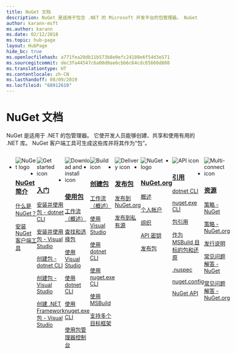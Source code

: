 ```yaml
---
title: NuGet 文档
description: NuGet 是适用于包含 .NET 的 Microsoft 开发平台的包管理器。 NuGet 客户端工具可用于创建和使用包。
author: karann-msft
ms.author: karann
ms.date: 02/12/2018
ms.topic: hub-page
layout: HubPage
hide_bc: true
ms.openlocfilehash: a771fea20db11b573b8e0efc24180e6f54d3e571
ms.sourcegitcommit: dec3fa44547c6a00d0ae6cbb6c64cdc65660d808
ms.translationtype: HT
ms.contentlocale: zh-CN
ms.lasthandoff: 08/09/2019
ms.locfileid: "68912610"
---
```

<div id="main" class="v2">
    <div class="container">
        <h1>NuGet 文档</h1>
        <p>NuGet 是适用于 .NET 的包管理器。 它使开发人员能够创建、共享和使用有用的 .NET 库。 NuGet 客户端工具可生成这些库并将其作为“包”。</p> 

<ul id="index1" class="cardsF panelContent singlePanelContent cols cols4" style="float: left; display: flex!important;">
    <li>
        <div class="cardSize">
            <div class="cardPadding">
                <div class="card">
                    <div class="cardImageOuter">
                        <div class="cardImage">
                            <img src="https://docs.microsoft.com/media/logos/logo_nuget.svg" alt="NuGet logo" />
                        </div>
                    </div>
                    <div class="cardText">
                        <h3><a href="what-is-nuget.md">NuGet 简介</a></h3>
                        <p>
                            <a href="what-is-nuget.md">什么是 NuGet？</a>
                        </p>
                        <p>
                            <a href="install-nuget-client-tools.md">安装 NuGet 客户端工具</a>
                        </p>
                    </div>
                </div>
            </div>
        </div>
    </li>
    <li>
        <div class="cardSize">
            <div class="cardPadding">
                <div class="card">
                    <div class="cardImageOuter">
                        <div class="cardImage">
                            <img src="https://docs.microsoft.com/media/common/i_get-started.svg" alt="Get started icon" />
                        </div>
                    </div>
                    <div class="cardText">
                        <h3><a href="install-nuget-client-tools.md">入门</a></h3>
                        <p>
                            <a href="quickstart/install-and-use-a-package-using-the-dotnet-cli.md">安装并使用包 - dotnet CLI</a>
                        </p>
                        <p>
                            <a href="quickstart/install-and-use-a-package-in-visual-studio.md">安装并使用包 - Visual Studio</a>
                        </p>
                        <p>
                            <a href="quickstart/create-and-publish-a-package-using-the-dotnet-cli.md">创建包 - dotnet CLI</a>
                        </p>
                        <p>
                            <a href="quickstart/create-and-publish-a-package-using-visual-studio.md">创建包 - Visual Studio</a>
                        </p>
                        <p>
                            <a href="quickstart/create-and-publish-a-package-using-visual-studio-net-framework.md">创建 .NET Framework 包 - Visual Studio</a>
                        </p>
                    </div>
                </div>
            </div>
        </div>
    </li>
    <li>
        <div class="cardSize">
            <div class="cardPadding">
                <div class="card">
                    <div class="cardImageOuter">
                        <div class="cardImage">
                            <img src="https://docs.microsoft.com//media/common/i_download-install.svg" alt="Download and install icon" />
                        </div>
                    </div>
                    <div class="cardText">
                        <h3><a href="consume-packages/overview-and-workflow.md">使用包</a></h3>
                        <p>
                            <a href="consume-packages/overview-and-workflow.md">工作流（概述）</a>
                        </p>
                        <p>
                            <a href="consume-packages/finding-and-choosing-packages.md">查找和选择包</a>
                        </p>
                        <p>
                            <a href="consume-packages/install-use-packages-visual-studio.md">使用 Visual Studio</a>
                        </p>
                        <p>
                            <a href="consume-packages/install-use-packages-dotnet-cli.md">使用 dotnet CLI</a>
                        </p>
                        <p>
                            <a href="consume-packages/install-use-packages-nuget-cli.md">使用 nuget.exe CLI</a>
                        </p>
                        <p>
                            <a href="consume-packages/install-use-packages-powershell.md">使用包管理器控制台</a>
                        </p>
                    </div>
                </div>
            </div>
        </div>
    </li>
    <li>
        <div class="cardSize">
            <div class="cardPadding">
                <div class="card">
                    <div class="cardImageOuter">
                        <div class="cardImage">
                            <img src="https://docs.microsoft.com/media/common/i_build.svg" alt="Build icon" />
                        </div>
                    </div>
                    <div class="cardText">
                        <h3><a href="create-packages/overview-and-workflow.md">创建包</a></h3>
                        <p>
                            <a href="create-packages/overview-and-workflow.md">工作流（概述）</a>
                        </p>
                        <p>
                            <a href="quickstart/create-and-publish-a-package-using-visual-studio.md">使用 Visual Studio</a>
                        </p>
                        <p>
                            <a href="create-packages/creating-a-package-dotnet-cli.md">使用 dotnet CLI</a>
                        </p>
                        <p>
                            <a href="create-packages/creating-a-package.md">使用 nuget.exe CLI</a>
                        </p>
                        <p>
                            <a href="create-packages/creating-a-package-msbuild.md">使用 MSBuild</a>
                        </p>
                        <p>
                            <a href="create-packages/multiple-target-frameworks-project-file.md">支持多个目标框架</a>
                        </p>
                    </div>
                </div>
            </div>
        </div>
    </li>
        <li>
        <div class="cardSize">
            <div class="cardPadding">
                <div class="card">
                    <div class="cardImageOuter">
                        <div class="cardImage">
                            <img src="https://docs.microsoft.com/media/common/i_delivery.svg" alt="Delivery icon" />
                        </div>
                    </div>
                    <div class="cardText">
                        <h3><a href="nuget-org/publish-a-package.md">发布包</a></h3>
                        <p>
                            <a href="nuget-org/publish-a-package.md">发布到 NuGet.org</a>
                        </p>
                        <p>
                            <a href="hosting-packages/overview.md">发布到私有源</a>
                        </p>
                    </div>
                </div>
            </div>
        </div>
    </li>
    <li>
        <div class="cardSize">
            <div class="cardPadding">
                <div class="card">
                    <div class="cardImageOuter">
                        <div class="cardImage">
                            <img src="https://docs.microsoft.com/media/logos/logo_nuget.svg" alt="NuGet logo" />
                        </div>
                    </div>
                    <div class="cardText">
                        <h3><a href="nuget-org/overview-nuget-org.md">NuGet.org</a></h3>
                        <p>
                            <a href="nuget-org/overview-nuget-org.md">概述</a>
                        </p>
                        <p>
                            <a href="nuget-org/individual-accounts.md">个人帐户</a>
                        </p>
                        <p>
                            <a href="nuget-org/organizations-on-nuget-org.md">组织</a>
                        </p>
                        <p>
                            <a href="nuget-org/scoped-api-keys.md">API 密钥</a>
                        </p>
                        <p>
                            <a href="nuget-org/publish-a-package.md">发布包</a>
                        </p>
                    </div>
                </div>
            </div>
        </div>
    </li>
        <li>
        <div class="cardSize">
            <div class="cardPadding">
                <div class="card">
                    <div class="cardImageOuter">
                        <div class="cardImage">
                            <img src="https://docs.microsoft.com/media/common/i_reference.svg" alt="API icon" />
                        </div>
                    </div>
                    <div class="cardText">
                        <h3><a href="reference/nuspec.md">引用</a></h3>
                        <p>
                            <a href="reference/dotnet-commands.md">dotnet CLI</a>
                        </p>
                        <p>
                            <a href="reference/nuget-exe-cli-reference.md">nuget.exe CLI</a>
                        <p>
                            <a href="consume-packages/package-references-in-project-files.md">包引用</a>
                        </p>
                        <p>
                            <a href="reference/msbuild-targets.md">作为 MSBuild 目标的包和还原</a>
                        </p>
                        <p>
                            <a href="reference/nuspec.md">.nuspec</a>
                        </p>
                        <p>
                            <a href="reference/nuget-config-file.md">nuget.config</a>
                        </p>
                        <p>
                            <a href="api/overview.md">NuGet API</a>
                        </p>
                    </div>
                </div>
            </div>
        </div>
    </li>
    <li>
        <div class="cardSize">
            <div class="cardPadding">
                <div class="card">
                    <div class="cardImageOuter">
                        <div class="cardImage">
                            <img src="https://docs.microsoft.com//media/common/i_multi-connect.svg" alt="Multi-connect icon" />
                        </div>
                    </div>
                    <div class="cardText">
                        <h3><a href="policies/governance.md">资源</a></h3>
                        <p>
                            <a href="policies/governance.md">策略 - NuGet</a>
                        </p>
                        <p>
                            <a href="nuget-org/policies/data-requests.md">策略 - NuGet.org</a>
                        </p>
                        <p>
                            <a href="release-notes/known-issues.md">发行说明</a>
                        </p>
                        <p>
                            <a href="faqs/nuget-faq.md">常见问题解答 - NuGet</a>
                        </p>
                        <p>
                            <a href="nuget-org/nuget-org-faq.md">常见问题解答 - NuGet.org</a>
                        </p>
                    </div>
                </div>
            </div>
        </div>
    </li>
</ul>
    </div>
</div>
